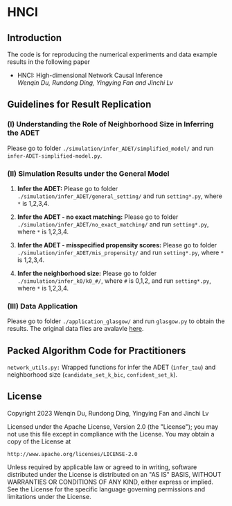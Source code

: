 # HNCI

## Introduction

The code is for reproducing the numerical experiments and data example results in the following paper 

* HNCI: High-dimensional Network Causal Inference
<br /><i>Wenqin Du, Rundong Ding, Yingying Fan and Jinchi Lv</i><br>

## Guidelines for Result Replication

### (I) Understanding the Role of Neighborhood Size in Inferring the ADET
  
Please go to folder `./simulation/infer_ADET/simplified_model/` and run `infer-ADET-simplified-model.py`.

### (II) Simulation Results under the General Model

1) **Infer the ADET:** Please go to folder `./simulation/infer_ADET/general_setting/` and run `setting*.py`, where `*` is 1,2,3,4.

2) **Infer the ADET - no exact matching:** Please go to folder `./simulation/infer_ADET/no_exact_matching/` and run `setting*.py`, where `*` is 1,2,3,4.

3) **Infer the ADET - misspecified propensity scores:** Please go to folder `./simulation/infer_ADET/mis_propensity/` and run `setting*.py`, where `*` is 1,2,3,4.

4) **Infer the neighborhood size:** Please go to folder `./simulation/infer_k0/k0_#/`, where `#` is 0,1,2, and run `setting*.py`, where `*` is 1,2,3,4.

### (III) Data Application

Please go to folder `./application_glasgow/` and run `glasgow.py` to obtain the results. The original data files are avalavle <a href="https://www.stats.ox.ac.uk/~snijders/siena/Glasgow_data.htm">here</a>.

## Packed Algorithm Code for Practitioners

`network_utils.py:` Wrapped functions for infer the ADET (`infer_tau`) and neighborhood size (`candidate_set_k_bic`, `confident_set_k`).


## License
Copyright 2023 Wenqin Du, Rundong Ding, Yingying Fan and Jinchi Lv

Licensed under the Apache License, Version 2.0 (the "License");
you may not use this file except in compliance with the License.
You may obtain a copy of the License at

    http://www.apache.org/licenses/LICENSE-2.0

Unless required by applicable law or agreed to in writing, software
distributed under the License is distributed on an "AS IS" BASIS,
WITHOUT WARRANTIES OR CONDITIONS OF ANY KIND, either express or implied.
See the License for the specific language governing permissions and
limitations under the License.

